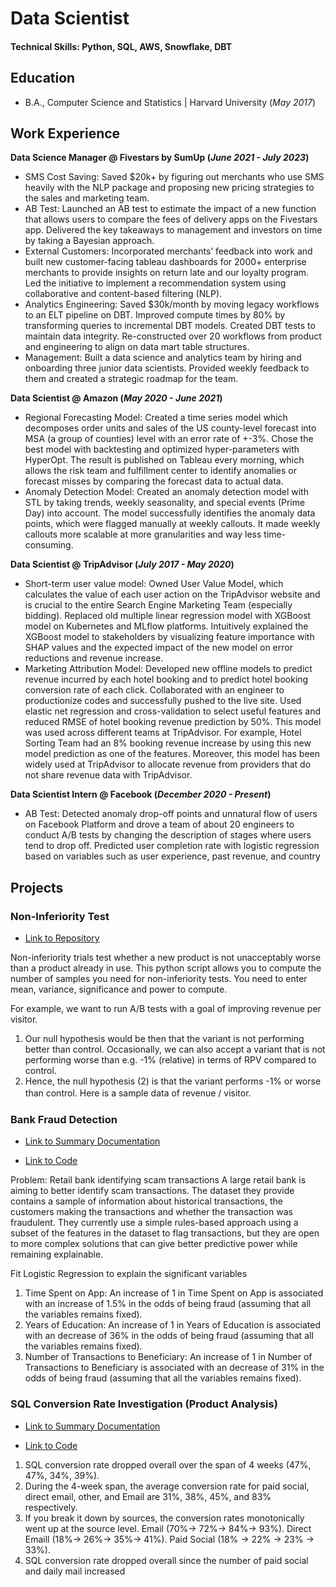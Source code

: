 # Data Scientist


#### Technical Skills: Python, SQL, AWS, Snowflake, DBT

## Education			        		
- B.A., Computer Science and Statistics | Harvard University (_May 2017_)

## Work Experience
**Data Science Manager @ Fivestars by SumUp (_June 2021 - July 2023_)**
- SMS Cost Saving: Saved $20k+ by figuring out merchants who use SMS heavily with the NLP package and proposing new pricing strategies to the sales and marketing team.
- AB Test: Launched an AB test to estimate the impact of a new function that allows users to compare the fees of delivery apps on the Fivestars app. Delivered the key takeaways to management and investors on time by taking a Bayesian approach.
- External Customers: Incorporated merchants’ feedback into work and built new customer-facing tableau dashboards for 2000+ enterprise merchants to provide insights on return late and our loyalty program. Led the initiative to implement a recommendation system using collaborative and content-based filtering (NLP).
- Analytics Engineering: Saved $30k/month by moving legacy workflows to an ELT pipeline on DBT. Improved compute times by 80% by transforming queries to incremental DBT models. Created DBT tests to maintain data integrity. Re-constructed over 20 workflows from product and engineering to align on data mart table structures.
- Management: Built a data science and analytics team by hiring and onboarding three junior data scientists. Provided weekly feedback to them and created a strategic roadmap for the team.

**Data Scientist @ Amazon (_May 2020 - June 2021_)**
- Regional Forecasting Model: Created a time series model which decomposes order units and sales of the US county-level forecast into MSA (a group of counties) level with an error rate of +-3%. Chose the best model with backtesting and optimized hyper-parameters with HyperOpt. The result is published on Tableau every morning, which allows the risk team and fulfillment center to identify anomalies or forecast misses by comparing the forecast data to actual data.
- Anomaly Detection Model: Created an anomaly detection model with STL by taking trends, weekly seasonality, and special events (Prime Day) into account. The model successfully identifies the anomaly data points, which were flagged manually at weekly callouts. It made weekly callouts more scalable at more granularities and way less time-consuming.

**Data Scientist @ TripAdvisor (_July 2017 - May 2020_)**
- Short-term user value model: Owned User Value Model, which calculates the value of each user action on the TripAdvisor website and is crucial to the entire Search Engine Marketing Team (especially bidding). Replaced old multiple linear regression model with XGBoost model on Kubernetes and MLflow platforms. Intuitively explained the XGBoost model to stakeholders by visualizing feature importance with SHAP values and the expected impact of the new model on error reductions and revenue increase.
- Marketing Attribution Model: Developed new offline models to predict revenue incurred by each hotel booking and to predict hotel booking conversion rate of each click. Collaborated with an engineer to productionize codes and successfully pushed to the live site. Used elastic net regression and cross-validation to select useful features and reduced RMSE of hotel booking revenue prediction by 50%. This model was used across different teams at TripAdvisor. For example, Hotel Sorting Team had an 8% booking revenue increase by using this new model prediction as one of the features. Moreover, this model has been widely used at TripAdvisor to allocate revenue from providers that do not share revenue data with TripAdvisor.

**Data Scientist Intern @ Facebook (_December 2020 - Present_)**
- AB Test: Detected anomaly drop-off points and unnatural flow of users on Facebook Platform and drove a team of about 20 engineers
to conduct A/B tests by changing the description of stages where users tend to drop off. Predicted user completion rate with logistic regression based on variables such as user experience, past revenue, and country


## Projects
### Non-Inferiority Test

- [Link to Repository](https://github.com/takehiromatsuzawa/portfolio/blob/main/Projects/num_samples_non_inferiority_test.ipynb)


Non-inferiority trials test whether a new product is not unacceptably worse than a product already in use.
This python script allows you to compute the number of samples you need for non-inferiority tests. You need to enter mean, variance, significance and power to compute.

For example, we want to run A/B tests with a goal of improving revenue per visitor. 
1. Our null hypothesis would be then that the variant is not performing better than control. Occasionally, we can also accept a variant that is not
performing worse than e.g. -1% (relative) in terms of RPV compared to control. 
2. Hence, the null hypothesis (2) is
that the variant performs -1% or worse than control. Here is a sample data of revenue / visitor.
　

### Bank Fraud Detection

- [Link to Summary Documentation](https://github.com/takehiromatsuzawa/portfolio/blob/main/Projects/Bank%20Anomaly%20Detection/Bank%20Fraud%20Detection.pdf)

- [Link to Code](https://github.com/takehiromatsuzawa/portfolio/blob/main/Projects/Bank%20Anomaly%20Detection/Retail%20bank%20identifying%20scam%20transactions.ipynb)

Problem: Retail bank identifying scam transactions
A large retail bank is aiming to better identify scam transactions. The dataset they provide contains a sample of information about historical transactions, the customers making the transactions and whether the transaction was fraudulent. They currently use a simple rules-based approach using a subset of the features in the dataset to flag transactions, but they are open to more complex solutions that can give better predictive power while remaining explainable.

Fit Logistic Regression to explain the significant variables
1. Time Spent on App: An increase of 1 in Time Spent on App is associated with an increase of 1.5% in the odds of being fraud (assuming that all the variables remains fixed).
2. Years of Education: An increase of 1 in Years of Education  is associated with an decrease of 36% in the odds of being fraud (assuming that all the variables remains fixed).
3. Number of Transactions to Beneficiary:  An increase of 1 in Number of Transactions to Beneficiary  is associated with an decrease of 31% in the odds of being fraud (assuming that all the variables remains fixed).


### SQL Conversion Rate Investigation (Product Analysis)

- [Link to Summary Documentation](https://github.com/takehiromatsuzawa/portfolio/blob/main/Projects/Product%20MSL%20SQL%20Investigation/SQL%20conversion%20rate%20investigation.pdf)

- [Link to Code](https://github.com/takehiromatsuzawa/portfolio/blob/main/Projects/Product%20MSL%20SQL%20Investigation/MQL%20SQL%20drop%20rate%20investigation.ipynb)



1. SQL conversion rate dropped overall over the span of 4 weeks (47%, 47%, 34%, 39%).
2. During the 4-week span, the average conversion rate for paid social, direct email, other, and Email are 31%, 38%, 45%, and 83% respectively. 
3. If you break it down by sources, the conversion rates monotonically went up at the source level. Email  (70%-> 72%-> 84%-> 93%). Direct Emaill (18%-> 26%-> 35%-> 41%). Paid Social (18% -> 22% -> 23% -> 33%). 
4. SQL conversion rate dropped overall since the number of paid social and daily mail increased